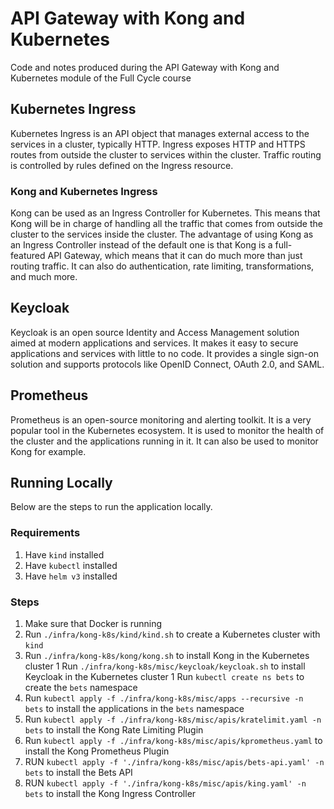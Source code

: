 # API Gateway with Kong and Kubernetes

Code and notes produced during the API Gateway with Kong and Kubernetes module of the Full Cycle course

## Kubernetes Ingress

Kubernetes Ingress is an API object that manages external access to the services in a cluster, typically HTTP. Ingress exposes HTTP and HTTPS routes from outside the cluster to services within the cluster. Traffic routing is controlled by rules defined on the Ingress resource.

### Kong and Kubernetes Ingress

Kong can be used as an Ingress Controller for Kubernetes. This means that Kong will be in charge of handling all the traffic that comes from outside the cluster to the services inside the cluster. The advantage of using Kong as an Ingress Controller instead of the default one is that Kong is a full-featured API Gateway, which means that it can do much more than just routing traffic. It can also do authentication, rate limiting, transformations, and much more.

## Keycloak

Keycloak is an open source Identity and Access Management solution aimed at modern applications and services. It makes it easy to secure applications and services with little to no code. It provides a single sign-on solution and supports protocols like OpenID Connect, OAuth 2.0, and SAML.

## Prometheus

Prometheus is an open-source monitoring and alerting toolkit. It is a very popular tool in the Kubernetes ecosystem. It is used to monitor the health of the cluster and the applications running in it. It can also be used to monitor Kong for example.

## Running Locally

Below are the steps to run the application locally.

### Requirements

1. Have `kind` installed
2. Have `kubectl` installed
3. Have `helm v3` installed

### Steps

1. Make sure that Docker is running
1. Run `./infra/kong-k8s/kind/kind.sh` to create a Kubernetes cluster with `kind`
1. Run `./infra/kong-k8s/kong/kong.sh` to install Kong in the Kubernetes cluster
1  Run `./infra/kong-k8s/misc/keycloak/keycloak.sh` to install Keycloak in the Kubernetes cluster
1  Run `kubectl create ns bets` to create the `bets` namespace
1. Run `kubectl apply -f ./infra/kong-k8s/misc/apps --recursive -n bets` to install the applications in the `bets` namespace
1. Run `kubectl apply -f ./infra/kong-k8s/misc/apis/kratelimit.yaml -n bets` to install the Kong Rate Limiting Plugin
1. Run `kubectl apply -f ./infra/kong-k8s/misc/apis/kprometheus.yaml` to install the Kong Prometheus Plugin
1. RUN `kubectl apply -f './infra/kong-k8s/misc/apis/bets-api.yaml' -n bets` to install the Bets API
1. RUN `kubectl apply -f './infra/kong-k8s/misc/apis/king.yaml' -n bets` to install the Kong Ingress Controller